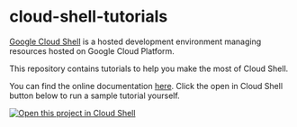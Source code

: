 # cloud-shell-tutorials

[Google Cloud Shell](https://cloud.google.com/shell/docs/) is a hosted
development environment managing resources hosted on Google Cloud Platform.

This repository contains tutorials to help you make the most of Cloud Shell.

You can find the online documentation
[here](https://cloud.google.com/shell/docs/tutorials).
Click the open in Cloud Shell button below to run a sample tutorial yourself.

[![Open this project in Cloud
Shell](http://gstatic.com/cloudssh/images/open-btn.png)](https://console.cloud.google.com/cloudshell/open?git_repo=https://github.com/t/GoogleCloudPlatform/cloud-shell-tutorials.git&page=editor&tutorial=tutorial.md)
